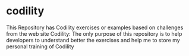 # codility
This Repository has Codility exercises or examples based on challenges from the web site Codility: The only purpose of this repository is to help developers to understand better the exercises and help me to store my personal training of Codility
